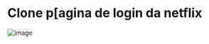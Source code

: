 # Clone p[agina de login da netflix
 
![image](https://user-images.githubusercontent.com/103968880/212339934-a931fe1e-0311-4643-bdc4-09679c32ceba.png)
